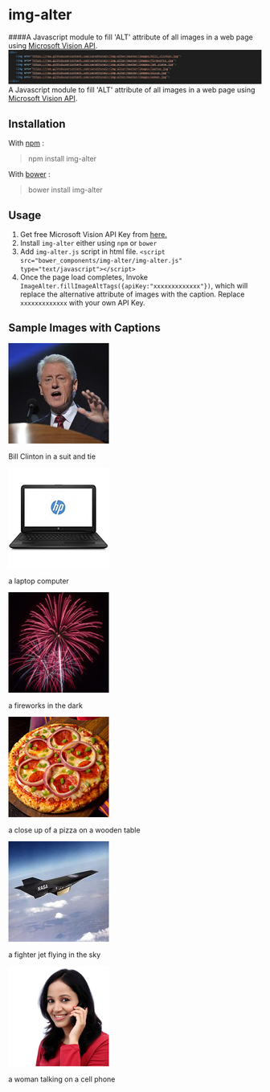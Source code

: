 # img-alter
####A Javascript module to fill 'ALT' attribute of all images in a web page using [Microsoft Vision API](https://www.microsoft.com/cognitive-services/en-us/computer-vision-api).
![sample gif file](https://github.com/sarathsnair/img-alter/blob/master/images/sample.gif)
A Javascript module to fill 'ALT' attribute of all images in a web page using [Microsoft Vision API](https://www.microsoft.com/cognitive-services/en-us/computer-vision-api).

## Installation

With [npm](https://www.npmjs.com/) :

> npm install img-alter

With [bower](https://bower.io) :

> bower install img-alter

## Usage
 1. Get free Microsoft Vision API Key from [here.](https://www.microsoft.com/cognitive-services/en-us/computer-vision-api) 
 2. Install `img-alter` either using `npm` or `bower`
 3. Add `img-alter.js` script in html file. 
 `<script src="bower_components/img-alter/img-alter.js" type="text/javascript"></script>` 
 4. Once the page load completes, Invoke `ImageAlter.fillImageAltTags({apiKey:"xxxxxxxxxxxxx"})`, which will replace the alternative attribute of images with the caption. Replace `xxxxxxxxxxxxx` with your own API Key.


## Sample Images with Captions

![bill clinton](https://raw.githubusercontent.com/sarathsnair/img-alter/master/images/bill_clinton.jpg)

Bill Clinton in a suit and tie


![Laptop](https://raw.githubusercontent.com/sarathsnair/img-alter/master/images/laptop.jpg)

a laptop computer


![Fireworks](https://raw.githubusercontent.com/sarathsnair/img-alter/master/images/fireworks.jpg)

a fireworks in the dark


![Pizza](https://raw.githubusercontent.com/sarathsnair/img-alter/master/images/pizza.jpg)

a close up of a pizza on a wooden table


![Plane](https://raw.githubusercontent.com/sarathsnair/img-alter/master/images/jet_plane.jpg)

a fighter jet flying in the sky


![Woman](https://raw.githubusercontent.com/sarathsnair/img-alter/master/images/woman.jpg)

a woman talking on a cell phone

